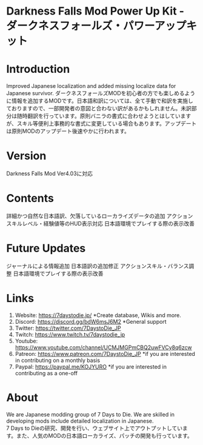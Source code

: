# Darkness Falls Mod Power Up Kit - ダークネスフォールズ・パワーアップキット

# Introduction
Improved Japanese localization and added missing localize data for Japanese survivor.
ダークネスフォールズMODを初心者の方でも楽しめるように情報を追加するMODです。日本語和訳については、全て手動で和訳を実施しておりますので、一部開発者の意図と合わない訳があるかもしれません。未訳部分は随時翻訳を行っています。原則バニラの書式に合わせようとはしていますが、スキル等便利上事務的な書式に変更している場合もあります。アップデートは原則MODのアップデート後速やかに行われます。

# Version
Darkness Falls Mod Ver4.03に対応

# Contents
詳細かつ自然な日本語訳、欠落しているローカライズデータの追加
アクションスキルレベル・経験値等のHUD表示対応
日本語環境でプレイする際の表示改善

# Future Updates
ジャーナルによる情報追加
日本語訳の追加修正
アクションスキル・バランス調整
日本語環境でプレイする際の表示改善

# Links
1. Website: https://7daystodie.jp/ *Create database, Wikis and more.
2. Discord: https://discord.gg/bdW6msJ6M2 *General support
3. Twitter: https://twitter.com/7DaystoDie_JP
4. Twitch: https://www.twitch.tv/7daystodie_jp
5. Youtube: https://www.youtube.com/channel/UCMJMGPmCBQ2uwFVCy8q6zcw
7. Patreon: https://www.patreon.com/7DaystoDie_JP *if you are interested in contributing on a monthly basis
8. Paypal: https://paypal.me/KOJYURO *if you are interested in contributing as a one-off

# About
We are Japanese modding group of 7 Days to Die. We are skilled in developing mods include detailed localization in Japanese.<br>
7 Days to Dieの研究、開発を行い、ウェブサイト上でアウトプットしています。また、人気のMODの日本語ローカライズ、パッチの開発も行っています。
